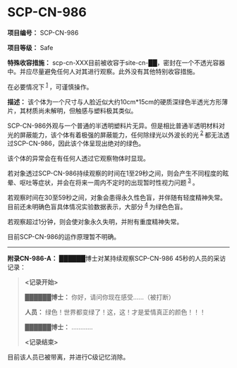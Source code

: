 # SCP-CN-986

**项目编号：** SCP-CN-986

**项目等级：** Safe

**特殊收容措施：** scp-cn-XXX目前被收容于site-cn-██，密封在一个不透光容器中。并应尽量避免任何人对其进行观察。此外没有其他特别收容措施。

在必要情况下<sup class='footnoteref'>
 <a shape='rect' class='footnoteref' id='footnoteref-1' href='javascript:;' onclick='WIKIDOT.page.utils.scrollToReference(&apos;footnote-1&apos;)'>1</a>
</sup>，可谨慎操作。

**描述：** 该个体为一个尺寸与人脸近似大约10cm*15cm的硬质深绿色半透光方形薄片，其材质尚未解明，但触感与塑料极其类似。

SCP-CN-986外观与一个普通的半透明塑料片无异。但是相比普通半透明材料对光的屏蔽能力，该个体有着极强的屏蔽能力，任何除绿光以外波长的光<sup class='footnoteref'>
 <a shape='rect' class='footnoteref' id='footnoteref-2' href='javascript:;' onclick='WIKIDOT.page.utils.scrollToReference(&apos;footnote-2&apos;)'>2</a>
</sup>都无法透过SCP-CN-986，因此该个体呈现出绝对的绿色。

该个体的异常会在有任何人透过它观察物体时显现。

若对象透过SCP-CN-986持续观察的时间在1至29秒之间，则会产生不同程度的眩晕、呕吐等症状，并会在将来一周内不定时的出现暂时性视力问题<sup class='footnoteref'>
 <a shape='rect' class='footnoteref' id='footnoteref-3' href='javascript:;' onclick='WIKIDOT.page.utils.scrollToReference(&apos;footnote-3&apos;)'>3</a>
</sup>。

若观察时间在30至59秒之间，对象会患得永久性色盲，并伴随有轻度精神失常。目前还未明确色盲具体情况实验数据表示，大部分<sup class='footnoteref'>
 <a shape='rect' class='footnoteref' id='footnoteref-4' href='javascript:;' onclick='WIKIDOT.page.utils.scrollToReference(&apos;footnote-4&apos;)'>4</a>
</sup>为绿色色盲。

若观察超过1分钟，则会使对象永久失明，并附有重度精神失常。

目前SCP-CN-986的运作原理暂不明确。


---

**附录CN-986-A：** ██████博士对某持续观察SCP-CN-986 45秒的人员的采访记录：


> **<记录开始>** 
> 
> **██████博士：** 你好，请问你现在感受……（被打断）
> 
> **人员：** 绿色！世界都变绿了！这，这！才是爱情真正的颜色！！！
> 
> **██████博士：** …………
> 
> **<记录结束>** 
> 

目前该人员已被带离，并进行C级记忆消除。

